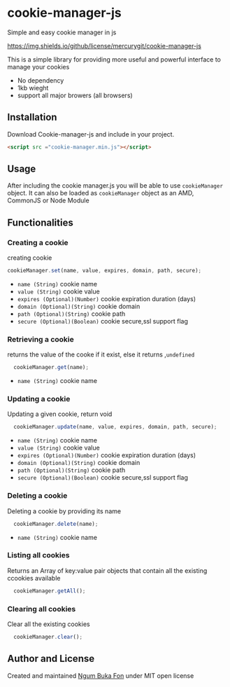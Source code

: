 # cookie-manager-js
Simple and easy cookie manager in js

https://img.shields.io/github/license/mercurygit/cookie-manager-js

This is a simple library for providing more useful and powerful interface to manage your cookies
- No dependency
- 1kb wieght
- support all major browers (all browsers)





## Installation

Download Cookie-manager-js and include in your project.

```html
<script src ="cookie-manager.min.js"></script>
```

## Usage
After including the cookie manager.js you will be able to use `cookieManager` object.
It can also be loaded as `cookieManager` object as an AMD, CommonJS or Node Module

## Functionalities

### Creating a cookie

creating cookie
```js
cookieManager.set(name, value, expires, domain, path, secure);
```
- `name (String)` cookie name 
- `value (String)` cookie value 
- `expires (Optional)(Number)` cookie expiration duration (days)
- `domain (Optional)(String)` cookie domain
- `path (Optional)(String)` cookie path
- `secure (Optional)(Boolean)` cookie secure,ssl support flag

### Retrieving a cookie

returns the value of the cooke if it exist, else it returns ,`undefined`
```js
  cookieManager.get(name);
```
- `name (String)` cookie name 

### Updating a cookie
Updating a given cookie, return void

```js
  cookieManager.update(name, value, expires, domain, path, secure);
```
- `name (String)` cookie name 
- `value (String)` cookie value 
- `expires (Optional)(Number)` cookie expiration duration (days)
- `domain (Optional)(String)` cookie domain
- `path (Optional)(String)` cookie path
- `secure (Optional)(Boolean)` cookie secure,ssl support flag

### Deleting a cookie

Deleting a cookie by providing its name
```js
  cookieManager.delete(name);
```
- `name (String)` cookie name 

### Listing all cookies

Returns an Array of key:value pair objects that contain all the existing ccookies available

```js
  cookieManager.getAll();
```

### Clearing all cookies

Clear all the existing cookies

```js
  cookieManager.clear();
```


## Author and License

Created and maintained [Ngum Buka Fon](https://img.shields.io/github/license/mercurygit/cookie-manager-js) under MIT open license
